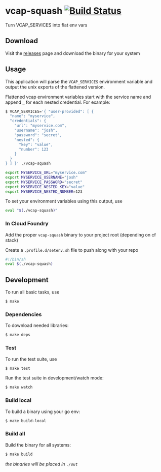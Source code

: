 # vcap-squash [![Build Status](https://travis-ci.org/cloudfoundry-community/vcap-squash.svg?branch=master)](https://travis-ci.org/cloudfoundry-community/vcap-squash)
Turn VCAP_SERVICES into flat env vars

## Download
Visit the [releases](https://github.com/cloudfoundry-community/vcap-squash/releases/latest) page
and download the binary for your system

## Usage
This application will parse the `VCAP_SERVICES` environment variable and output the unix exports of the flattened version.

Flattened vcap environment variables start with the service name and append `_` for each nested credential.
For example:
```sh
$ VCAP_SERVICES='{ "user-provided": [ {
  "name": "myservice",
  "credentials": {
    "url": "myservice.com",
    "username": "josh",
    "password": "secret",
    "nested": {
      "key": "value",
      "number": 123
    }
  }
} ] }' ./vcap-squash

export MYSERVICE_URL="myservice.com"
export MYSERVICE_USERNAME="josh"
export MYSERVICE_PASSWORD="secret"
export MYSERVICE_NESTED_KEY="value"
export MYSERVICE_NESTED_NUMBER=123
```

To set your environment variables using this output, use
```sh
eval "$(./vcap-squash)"
```

### In Cloud Foundry
Add the proper `vcap-squash` binary to your project root (depending on cf stack)

Create a `.profile.d/setenv.sh` file to push along with your repo
```sh
#!/bin/sh
eval $(./vcap-squash)
```

## Development
To run all basic tasks, use
```sh
$ make
```

### Dependencies
To download needed libraries:
```sh
$ make deps
```

### Test
To run the test suite, use
```sh
$ make test
```

Run the test suite in development/watch mode:
```sh
$ make watch
```

### Build local
To build a binary using your go env:
```sh
$ make build-local
```

### Build all
Build the binary for all systems:
```sh
$ make build
```
_the binaries will be placed in `./out`_

